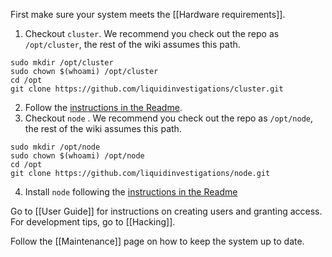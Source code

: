 First make sure your system meets the [[Hardware requirements]].

1. Checkout `cluster`. We recommend you check out the repo as `/opt/cluster`, the rest of the wiki assumes this path.
```shell
sudo mkdir /opt/cluster
sudo chown $(whoami) /opt/cluster
cd /opt
git clone https://github.com/liquidinvestigations/cluster.git
```
2. Follow the [instructions in the Readme](https://github.com/liquidinvestigations/cluster#quick-start).
3. Checkout `node` . We recommend you check out the repo as `/opt/node`, the rest of the wiki assumes this path.
```shell
sudo mkdir /opt/node
sudo chown $(whoami) /opt/node
cd /opt
git clone https://github.com/liquidinvestigations/node.git
```
4. Install `node` following the [instructions in the Readme](https://github.com/liquidinvestigations/node#installation)

Go to [[User Guide]] for instructions on creating users and granting access. For development tips, go to [[Hacking]].

Follow the [[Maintenance]] page on how to keep the system up to date.